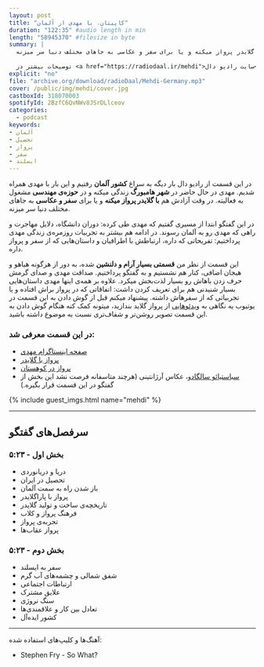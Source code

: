 ```yaml
---
layout: post
title: "کاپیتان، با مهدی از آلمان"
duration: "122:35" #audio length in min
length: "58945370" #filesize in byte
summary: |
  در این قسمت از رادیو دال بار دیگه به سراغ کشور آلمان رفتیم و این بار با مهدی همراه شدیم. مهدی در حال حاضر در شهر هامبورگ زندگی میکنه و در حوزه‌ی مهندسی مشغول به فعالیته. در وقت آزادش هم با گلایدر پرواز میکنه و یا برای سفر و عکاسی به جاهای مختلف دنیا سر میزنه.
  
  توضیحات بیشتر در <a href="https://radiodaal.ir/mehdi">سایت رادیو دال</a>.
explicit: "no"
file: "archive.org/download/radioDaal/Mehdi-Germany.mp3"
cover: /public/img/mehdi/cover.jpg
castboxId: 318070003
spotifyId: 2BzfC6QvNWv8JSrDLlceov
categories:
  - podcast
keywords:
- آلمان
- تحصیل
- پرواز
- سفر
- ایسلند
---
```


در این قسمت از رادیو دال بار دیگه به سراغ **کشور آلمان** رفتیم و این بار با مهدی همراه شدیم. مهدی در حال حاضر در **شهر هامبورگ** زندگی میکنه و در **حوزه‌ی مهندسی** مشغول به فعالیته. در وقت آزادش هم **با گلایدر پرواز میکنه** و یا برای **سفر و عکاسی** به جاهای مختلف دنیا سر میزنه.

در این گفتگو ابتدا از مسیری گفتیم که مهدی طی کرده: دوران دانشگاه، دلایل مهاجرت و راهی که مهدی رو به آلمان رسوند. در ادامه هم بیشتر به تجربیات روزمره‌ی زندگی مهدی پرداختیم: تفریحاتی که داره، ارتباطش با اطرافیان و داستان‌هایی که از سفر و پرواز داره.

<!-- more -->

این قسمت از نظر من **قسمتی بسیار آرام و دلنشین** شده، به دور از هرگونه هیاهو و هیجان اضافی، کنار هم نشستیم و به گفتگو پرداختیم. صداقت مهدی و صدای گرمش حرف زدن باهاش رو بسیار لذت‌بخش میکرد. علاوه بر همه‌ی اینها مهدی داستان‌هایی بسیار شنیدنی هم برای تعریف کردن داشت: اتفاقاتی که در پرواز براش افتاده و یا تجربیاتی که از سفرهاش داشته. پیشنهاد میکنم قبل از گوش دادن به این قسمت در یوتیوب یه نگاهی به [ویدئوهایی](https://www.youtube.com/watch?v=ppzNIGbgm8I) از پرواز گلاید بندازید، میتونه کمک کنه هنگام گوش دادن به این قسمت تصویر روشن‌تر و شفاف‌تری نسبت به موضوع داشته باشید.

### در این قسمت معرفی شد:

- [صفحه اینستاگرام مهدی](https://instagram.com/mehymore)
- [پرواز با گلایدر](https://www.youtube.com/watch?v=b4YrpmhgNGs)
- [پرواز در کوهستان](https://www.youtube.com/watch?v=giJdNLORNwA)
- [سباستیائو سالگادو](https://en.wikipedia.org/wiki/Sebasti%C3%A3o_Salgado)، عکاس آرژانتینی (هرچند متاسفانه فرصت نشد این بخش از گفتگو در این قسمت قرار بگیره.)

{% include guest_imgs.html name="mehdi" %}

---

## سرفصل‌های گفتگو
### بخش اول - ۵:۲۳
- دریا و دریانوردی
- تحصیل در ایران
- باز شدن راه به سمت آلمان
- پرواز با پاراگلایدر
- تاریخچه‌ی ساخت و تولید گلایدر
- فرهنگ پرواز و کلاب
- تجربه‌ی پرواز
- پرواز عقاب‌ها

### بخش دوم - ۵:۲۳
- سفر به ایسلند
- شفق شمالی و چشمه‌های آب گرم
- ارتباطات اجتماعی
- علایق مشترک
- سنگ نروژی
- تعادل بین کار و علاقمندی‌ها
- کشور ایده‌آل

---

آهنگ‌ها و کلیپ‌های استفاده شده:

<div dir="ltr">
<ul>
  <li>Stephen Fry - So What?</li>
</ul>
</div>

